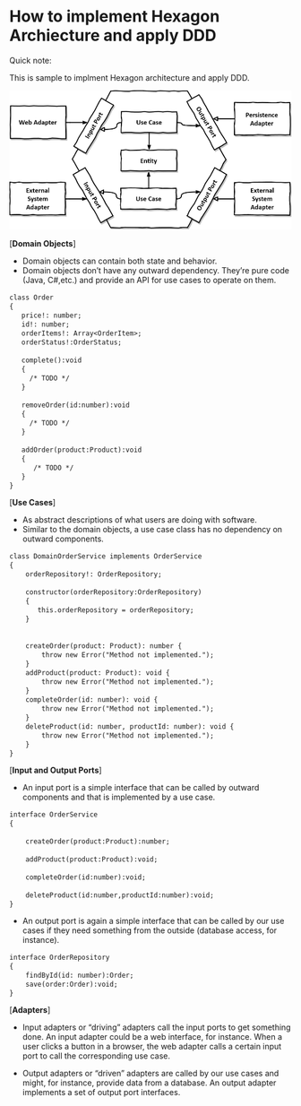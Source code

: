 # How to implement Hexagon Archiecture and apply DDD

Quick note: 

This is sample to implment Hexagon architecture and apply DDD.

![Hexagon](/hexagonal-architecture_img.png)

[**Domain Objects**]
- Domain objects can contain both state and behavior. 
- Domain objects don’t have any outward dependency. They’re pure code (Java, C#,etc.) and provide an API for use cases to operate on them.

```
class Order
{
   price!: number;
   id!: number; 
   orderItems!: Array<OrderItem>;
   orderStatus!:OrderStatus;

   complete():void
   {
     /* TODO */
   }
   
   removeOrder(id:number):void
   {
     /* TODO */
   }

   addOrder(product:Product):void 
   {
      /* TODO */
   }
}
```

[**Use Cases**]
- As abstract descriptions of what users are doing with software.
- Similar to the domain objects, a use case class has no dependency on outward components.

```
class DomainOrderService implements OrderService
{  
    orderRepository!: OrderRepository;

    constructor(orderRepository:OrderRepository)
    {
       this.orderRepository = orderRepository;
    }


    createOrder(product: Product): number {
        throw new Error("Method not implemented.");
    }
    addProduct(product: Product): void {
        throw new Error("Method not implemented.");
    }
    completeOrder(id: number): void {
        throw new Error("Method not implemented.");
    }
    deleteProduct(id: number, productId: number): void {
        throw new Error("Method not implemented.");
    }    
}
```

[**Input and Output Ports**]
- An input port is a simple interface that can be called by outward components and that is implemented by a use case.
```
interface OrderService
{

    createOrder(product:Product):number;

    addProduct(product:Product):void;

    completeOrder(id:number):void;

    deleteProduct(id:number,productId:number):void;
}
```
- An output port is again a simple interface that can be called by our use cases if they need something from the outside (database access, for instance).
```
interface OrderRepository 
{
    findById(id: number):Order;
    save(order:Order):void;
}
```

[**Adapters**]
- Input adapters or “driving” adapters call the input ports to get something done. An input adapter could be a web interface, for instance. When a user clicks a button in a browser, the web adapter calls a certain input port to call the corresponding use case.

- Output adapters or “driven” adapters are called by our use cases and might, for instance, provide data from a database. An output adapter implements a set of output port interfaces.
